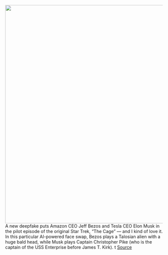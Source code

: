 <img src='https://cdn.vox-cdn.com/uploads/chorus_image/image/50858597/tldr-logo.1473954443.png' width='700px' /><br/>
A new deepfake puts Amazon CEO Jeff Bezos and Tesla CEO Elon Musk in the pilot episode of the original Star Trek, “The Cage” — and I kind of love it. In this particular AI-powered face swap, Bezos plays a Talosian alien with a huge bald head, while Musk plays Captain Christopher Pike (who is the captain of the USS Enterprise before James T. Kirk). t
<a href='https://www.theverge.com/tldr/2020/2/20/21145826/deepfake-jeff-bezos-elon-musk-alien-star-trek-the-cage-amazon-tesla'> Source <a/>